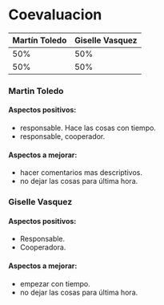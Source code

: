 # Coevaluacion

| Martín Toledo | Giselle Vasquez|
|--|--|
|50%|50%|
|50%|50%|

### Martin Toledo

#### **Aspectos positivos:**
- responsable. Hace las cosas con tiempo.
- responsable, cooperador.

#### **Aspectos a mejorar:**
- hacer comentarios mas descriptivos.
- no dejar las cosas para última hora.


### Giselle Vasquez

#### **Aspectos positivos:**
- Responsable.
- Cooperadora.

#### **Aspectos a mejorar:**
- empezar con tiempo.
- no dejar las cosas para última hora.

